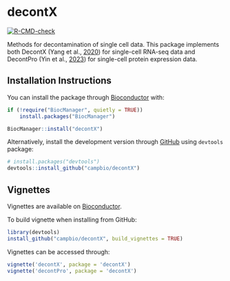 
<!-- README.md is generated from README.Rmd. Please edit that file -->

# decontX

<!-- badges: start -->

[![R-CMD-check](https://github.com/campbio/decontX/actions/workflows/R-CMD-check.yaml/badge.svg)](https://github.com/campbio/decontX/actions/workflows/R-CMD-check.yaml)
<!-- badges: end -->

Methods for decontamination of single cell data. This package implements
both DecontX (Yang et al.,
[2020](https://genomebiology.biomedcentral.com/articles/10.1186/s13059-020-1950-6))
for single-cell RNA-seq data and DecontPro (Yin et al.,
[2023](https://www.biorxiv.org/content/10.1101/2023.01.27.525964v2)) for
single-cell protein expression data.

## Installation Instructions

You can install the package through [Bioconductor](https://bioconductor.org/packages/decontX) with:

``` r
if (!require("BiocManager", quietly = TRUE))
    install.packages("BiocManager")

BiocManager::install("decontX")
```

Alternatively, install the development version through
[GitHub](https://github.com/campbio/decontX) using `devtools` package:

``` r
# install.packages("devtools")
devtools::install_github("campbio/decontX")
```

## Vignettes

Vignettes are available on [Bioconductor](https://bioconductor.org/packages/decontX).

To build vignette when installing from GitHub:

``` r
library(devtools)
install_github("campbio/decontX", build_vignettes = TRUE)
```

Vignettes can be accessed through:

``` r
vignette('decontX', package = 'decontX')
vignette('decontPro', package = 'decontX')
```
